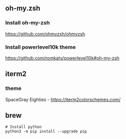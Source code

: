 ## oh-my.zsh

### Install oh-my-zsh
https://github.com/ohmyzsh/ohmyzsh

### Install powerlevel10k theme
https://github.com/romkatv/powerlevel10k#oh-my-zsh

## iterm2

### theme
SpaceGray Eighties - https://iterm2colorschemes.com/

## brew

```
# Install python
python3 -m pip install --upgrade pip
```
